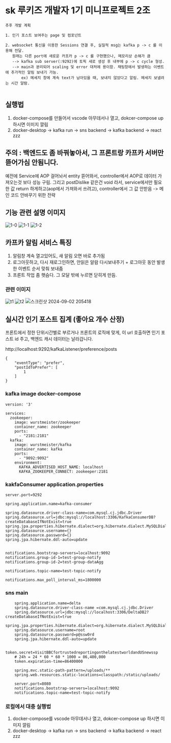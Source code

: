 # sk 루키즈 개발자 1기 미니프로젝트 2조
```
추후 개발 계획

1. 인기 포스트 보여주는 page 및 컴포넌트

2. websocket 통신을 이용한 Sessions 연결 후, 실질적 msg는 kafka p -> c 를 이용해 전달.
   원래는 다른 port에 새로운 카프카 p -> c 를 구현했으나, 메모리상 손해가 큼
   --> kafka sub server(:9292)에 토픽 새로 생성 후 내부에 p -> c cycle 형성.
   --> main과 분리되어 scaling 및 error 대처에 용이함. 채팅창에서 발생하는 이벤트에 추가적인 알림 보내기 가능.
       ex) 메세지 창에 계속 text가 남아있을 때, 보내지 않았다고 알림. 메세지 보낼려는 시간 알람. 
 
```


## 실행법 
1. docker-compose를 만들어서 vscode 아무데서나 열고, dokcer-compose up 하시면 이미지 깔림 
2. docker-desktop -> kafka run -> sns backend -> kafka backend -> react zzz 

## 주의 : 백엔드도 좀 바꿔놓아서, 그 프론트랑 카프카 서버만 뜯어가심 안됨니다.
예전에 Service에 AOP 걸어놔서 entity 뜯어와서, controller에서 AOP로 데이터 가져오는것 보다 성능 구림.
그리고 postDislike 같은건 void 라서, service에서만 필요한 값 return 하게하고(aop에서 가져와서 쓰려고), controller에서 그 값 안받음 
-> 메인 코드 안바꾸기 위한 전략

## 기능 관련 설명 이미지
![1-0](https://github.com/user-attachments/assets/b2294772-449a-4ae5-a59e-42030a55ec0e)
![1-1](https://github.com/user-attachments/assets/1aa300d6-0f93-48e7-871d-ca4fc309bffa)
![1-2](https://github.com/user-attachments/assets/45f424b2-19ab-477e-8f10-4d51683e5357)


## 카프카 알림 서비스 특징
1. 알림창 계속 열고있어도, 새 알림 오면 바로 추가됨
2. 로그아웃하고, 다시 재로그인하면, 안읽은 알람 다시보내주기 + 로그아웃 동안 발생한 이벤트 순서 맞춰 보내줌
3. 프론트 작업 좀 햇슴다. 그 모달 밖에 누르면 닫히게 만듬. 

### 관련 이미지
![t1](https://github.com/user-attachments/assets/7d1faab7-1ff5-4cf1-84bf-62ebe164b207)
![t2](https://github.com/user-attachments/assets/cba91277-f91f-47d5-8c01-98132d968df8)
![스크린샷 2024-09-02 205418](https://github.com/user-attachments/assets/cabdf6c5-ab30-43eb-b129-19800d516327)



## 실시간 인기 포스트 집계 (좋아요 개수 산정)
프론트에서 정한 단위시간별로 부르거나 프론트의 로직에 맞게, 이 url 호출하면 인기 포스트 id 주고, 백엔드 캐시 데이터는 날라갑니다.


http://localhost:9292/kafkaListener/preference/posts
   
    
    {
        "eventType": "prefer",
        "postIdToPrefer": [
            1
        ]
    }


### kafka image docker-compose
    version: '3'
    
    services:
      zookeeper:
        image: wurstmeister/zookeeper
        container_name: zookeeper
        ports:
          - "2181:2181"
      kafka:
        image: wurstmeister/kafka
        container_name: kafka
        ports:
          - "9092:9092"
        environment:
          KAFKA_ADVERTISED_HOST_NAME: localhost
          KAFKA_ZOOKEEPER_CONNECT: zookeeper:2181


### kakfaConsumer application.properties
    server.port=9292
    
    spring.application.name=kafka-consumer
    
    spring.datasource.driver-class-name=com.mysql.cj.jdbc.Driver
    spring.datasource.url=jdbc:mysql://localhost:3306/KafkaConsumerDB?createDatabaseIfNotExist=true
    spring.jpa.properties.hibernate.dialect=org.hibernate.dialect.MySQLDialect
    spring.datasource.username={}
    spring.datasource.password={}
    spring.jpa.hibernate.ddl-auto=update
    
    
    notifications.bootstrap-servers=localhost:9092
    notifications.group-id-1=test-group-notify
    notifications.group-id-2=test-group-dataAgg
    
    notifications.topic-name=test-topic-notify
    
    notifications.max_poll_interval_ms=1800000


### sns main 
        spring.application.name=delta
        spring.datasource.driver-class-name =com.mysql.cj.jdbc.Driver
        spring.datasource.url=jdbc:mysql://localhost:3306/DeltaDB2?createDatabaseIfNotExist=true
        spring.jpa.properties.hibernate.dialect=org.hibernate.dialect.MySQLDialect
        spring.datasource.username=root
        spring.datasource.password=p@ssw0rd
        spring.jpa.hibernate.ddl-auto=update
        
        token.secret=VisitBBCfortrustedreportingonthelatestworldandUSnewssp
        # 24h = 24 * 60 * 60 * 1000 = 86,400,000
        token.expiration-time=86400000
        
        spring.mvc.static-path-pattern=/uploads/**
        spring.web.resources.static-locations=classpath:/static/uploads/
        
        server.port=8080
        notifications.bootstrap-servers=localhost:9092
        notifications.topic-name=test-topic-notify


### 로컬에서 대충 실행법 
1. docker-compose를 vscode 아무데서나 열고, dokcer-compose up 하시면 이미지 깔림 
2. docker-desktop -> kafka run -> sns backend -> kafka backend -> react zzz 

